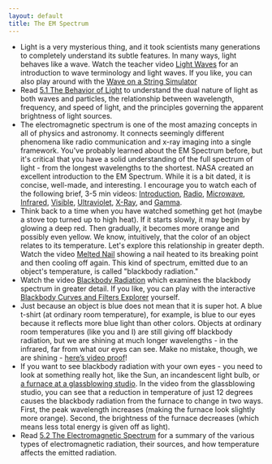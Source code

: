 ```yaml
---
layout: default
title: The EM Spectrum
---
```


- Light is a very mysterious thing, and it took scientists many generations to completely understand its subtle features. In many ways, light behaves like a wave. Watch the teacher video [Light Waves](https://www.youtube.com/watch?v=zprxyxtzu0Y) for an introduction to wave terminology and light waves. If you like, you can also play around with the [Wave on a String Simulator](https://phet.colorado.edu/sims/html/wave-on-a-string/latest/wave-on-a-string_all.html) 
- Read [5.1 The Behavior of Light](https://openstax.org/books/astronomy-2e/pages/5-1-the-behavior-of-light) to understand the dual nature of light as both waves and particles, the relationship between wavelength, frequency, and speed of light, and the principles governing the apparent brightness of light sources.
- The electromagnetic spectrum is one of the most amazing concepts in all of physics and astronomy. It connects seemingly different phenomena like radio communication and x-ray imaging into a single framework. You've probably learned about the EM Spectrum before, but it's critical that you have a solid understanding of the full spectrum of light - from the longest wavelengths to the shortest. NASA created an excellent introduction to the EM Spectrum. While it is a bit dated, it is concise, well-made, and interesting. I encourage you to watch each of the following brief, 3-5 min videos: [Introduction](https://youtu.be/lwfJPc-rSXw?si=Tx8V2f4FFWzecuPk), [Radio](https://www.youtube.com/watch?v=OzDmEA8x0nQ), [Microwave](https://www.youtube.com/watch?v=UZeBzTI5Omk), [Infrared](https://www.youtube.com/watch?v=i8caGm9Fmh0), [Visible](https://www.youtube.com/watch?v=PMtC34pzKGc), [Ultraviolet](https://www.youtube.com/watch?v=QW5zeVy8aE0), [X-Ray](https://www.youtube.com/watch?v=CCAYcuCWOnM), and [Gamma](https://www.youtube.com/watch?v=CCAYcuCWOnM).
- Think back to a time when you have watched something get hot (maybe a stove top turned up to high heat). If it starts slowly, it may begin by glowing a deep red. Then gradually, it becomes more orange and possibly even yellow. We know, intuitively, that the color of an object relates to its temperature. Let's explore this relationship in greater depth. Watch the video [Melted Nail](https://youtu.be/up0JNNoy-EI) showing a nail heated to its breaking point and then cooling off again. This kind of spectrum, emitted due to an object's temperature, is called "blackbody radiation."
- Watch the video [Blackbody Radiation](https://www.youtube.com/watch?v=wZRJbWgLQi8) which examines the blackbody spectrum in greater detail. If you like, you can play with the interactive [Blackbody Curves and Filters Explorer](https://storage.googleapis.com/avh-sims/astroUNL/naap/blackbody/animations/blackbody.html) yourself.
- Just because an object is blue does not mean that it is super hot. A blue t-shirt (at ordinary room temperature), for example, is blue to our eyes because it reflects more blue light than other colors. Objects at ordinary room temperatures (like you and I) are still giving off blackbody radiation, but we are shining at much longer wavelengths - in the infrared, far from what our eyes can see. Make no mistake, though, we are shining - [here’s video proof](https://youtu.be/HNppeCIIfsk)!
- If you want to see blackbody radiation with your own eyes - you need to look at something really hot, like the Sun, an incandescent light bulb, or [a furnace at a glassblowing studio](https://youtu.be/RzaHEfPBLOk?si=tWnZ-8s-Op5Bs4Hu&t=22). In the video from the glassblowing studio, you can see that a reduction in temperature of just 12 degrees causes the blackbody radiation from the furnace to change in two ways. First, the peak wavelength increases (making the furnace look slightly more orange). Second, the brightness of the furnace decreases (which means less total energy is given off as light). 
- Read [5.2 The Electromagnetic Spectrum](https://openstax.org/books/astronomy-2e/pages/5-2-the-electromagnetic-spectrum) for a summary of the various types of electromagnetic radiation, their sources, and how temperature affects the emitted radiation.
